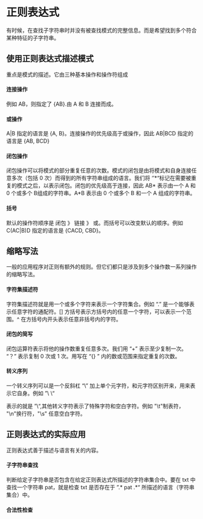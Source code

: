 # 正则表达式

有时候，在查找子字符串时并没有被查找模式的完整信息。而是希望找到多个符合某种特征的子字符串。

## 使用正则表达式描述模式

重点是模式的描述。它由三种基本操作和操作符组成

#### 连接操作

例如 AB，则指定了 {AB}.由 A 和 B 连接而成。

#### 或操作

A|B 指定的语言是 {A, B}。连接操作的优先级高于或操作，因此 AB|BCD 指定的语言是 {AB, BCD}

#### 闭包操作

闭包操作可以将模式的部分重复任意的次数。模式的闭包是由将模式和自身连接任意多次（包括 0 次）而得到的所有字符串组成的语言。我们将 ‘’*“标记在需要被重复的模式之后，以表示闭包。闭包的优先级高于连接，因此 AB\* 表示由一个 A 和 0 个或多个 B组成的字符串。A\*B 表示由 0 个或多个 B 和一个 A 组成的字符串。

#### 括号

默认的操作符顺序是 闭包 》 链接 》 或。而括号可以改变默认的顺序。例如 C(AC|B)D 指定的语言是 {CACD, CBD}。

## 缩略写法

一般的应用程序对正则有额外的规则。但它们都只是涉及到多个操作数一系列操作的缩略写法。

#### 字符集描述符

字符集描述符就是用一个或多个字符来表示一个字符集合。例如 “.” 是一个能够表示任意字符的通配符。[] 方括号表示方括号内的任意一个字符，可以表示一个范围。^ 在方括号内开头表示任意非括号内的字符。

#### 闭包的简写

闭包运算符表示将他的操作数重复任意多次。我们用 “+” 表示至少复制一次。 “？” 表示复制 0 次或 1 次。用写在 “{} ” 内的数或范围来指定重复的次数。

#### 转义序列

一个转义序列可以是一个反斜杠 “\” 加上单个元字符，和元字符区别开来，用来表示它自身。例如 ”\ \“

表示的就是 ”\“,其他转义字符表示了特殊字符和空白字符。例如 "\t"制表符， "\n"换行符，"\s" 任意空白字符。

## 正则表达式的实际应用

正则表达式善于描述与语言有关的内容。

#### 子字符串查找

判断给定子字符串是否包含在给定正则表达式所描述的字符串集合中。要在 txt 中查找一个字符串 pat，就是检查 txt 是否存在于 ”.* pat .*“ 所描述的语言（字符串集合）中。

#### 合法性检查